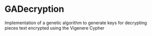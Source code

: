 # GADecryption
Implementation of a genetic algorithm to generate keys for decrypting pieces text encrypted using the Vigenere Cypher
